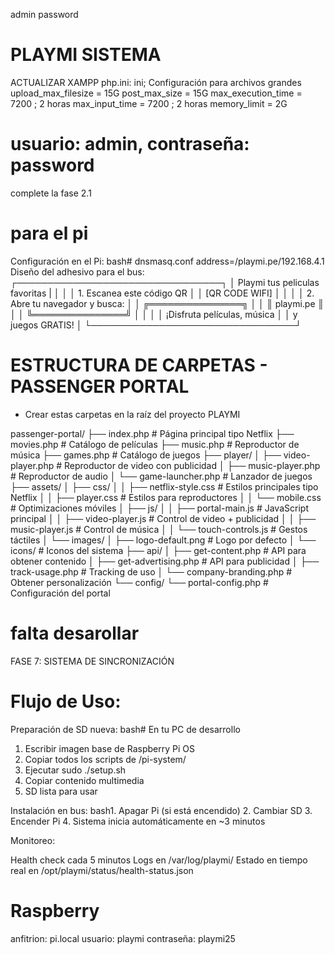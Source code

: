 admin
password
# PLAYMI SISTEMA 
ACTUALIZAR XAMPP php.ini:
ini; Configuración para archivos grandes
upload_max_filesize = 15G
post_max_size = 15G
max_execution_time = 7200  ; 2 horas
max_input_time = 7200      ; 2 horas
memory_limit = 2G

# usuario: admin, contraseña: password

 complete la fase 2.1

# para el pi 
Configuración en el Pi:
bash# dnsmasq.conf
address=/playmi.pe/192.168.4.1
Diseño del adhesivo para el bus:
┌─────────────────────────────────┐
│ Playmi tus peliculas favoritas  |
│                                 │
│  1. Escanea este código QR      │
│     [QR CODE WIFI]              │
│                                 │
│  2. Abre tu navegador y busca:  │
│     ╔═══════════════╗           │
│     ║  playmi.pe    ║           │
│     ╚═══════════════╝           │
│                                 │
│  ¡Disfruta películas, música    │
│   y juegos GRATIS!              │
└─────────────────────────────────┘

# ESTRUCTURA DE CARPETAS - PASSENGER PORTAL
 * Crear estas carpetas en la raíz del proyecto PLAYMI


 passenger-portal/
 ├── index.php                    # Página principal tipo Netflix
 ├── movies.php                   # Catálogo de películas
 ├── music.php                    # Reproductor de música
 ├── games.php                    # Catálogo de juegos
 ├── player/
 │   ├── video-player.php         # Reproductor de video con publicidad
 │   ├── music-player.php         # Reproductor de audio
 │   └── game-launcher.php        # Lanzador de juegos
 ├── assets/
 │   ├── css/
 │   │   ├── netflix-style.css    # Estilos principales tipo Netflix
 │   │   ├── player.css           # Estilos para reproductores
 │   │   └── mobile.css           # Optimizaciones móviles
 │   ├── js/
 │   │   ├── portal-main.js       # JavaScript principal
 │   │   ├── video-player.js      # Control de video + publicidad
 │   │   ├── music-player.js      # Control de música
 │   │   └── touch-controls.js    # Gestos táctiles
 │   └── images/
 │       ├── logo-default.png     # Logo por defecto
 │       └── icons/               # Iconos del sistema
 ├── api/
 │   ├── get-content.php          # API para obtener contenido
 │   ├── get-advertising.php      # API para publicidad
 │   ├── track-usage.php          # Tracking de uso
 │   └── company-branding.php     # Obtener personalización
 └── config/
     └── portal-config.php        # Configuración del portal

# falta desarollar 

FASE 7: SISTEMA DE SINCRONIZACIÓN

# Flujo de Uso:

Preparación de SD nueva:
bash# En tu PC de desarrollo
1. Escribir imagen base de Raspberry Pi OS
2. Copiar todos los scripts de /pi-system/
3. Ejecutar sudo ./setup.sh
4. Copiar contenido multimedia
5. SD lista para usar

Instalación en bus:
bash1. Apagar Pi (si está encendido)
2. Cambiar SD
3. Encender Pi
4. Sistema inicia automáticamente en ~3 minutos

Monitoreo:

Health check cada 5 minutos
Logs en /var/log/playmi/
Estado en tiempo real en /opt/playmi/status/health-status.json

# Raspberry
anfitrion: pi.local
usuario: playmi
contraseña: playmi25